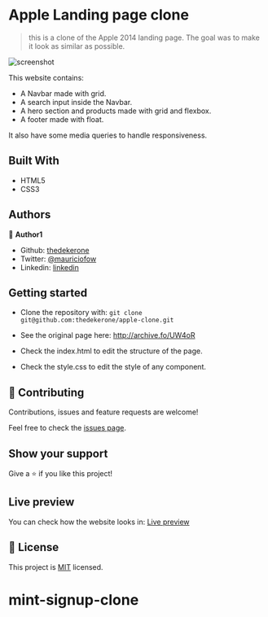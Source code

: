 # Apple Landing page clone

> this is a clone of the Apple 2014 landing page. The goal was to make it look as similar as possible.

![screenshot](img/screenshot2.png)

This website contains:

- A Navbar made with grid.
- A search input inside the Navbar.
- A hero section and products made with grid and flexbox.
- A footer made with float.

It also have some media queries to handle responsiveness.

## Built With

- HTML5
- CSS3

## Authors

👤 **Author1**

- Github: [thedekerone](https://github.com/thedekerone)
- Twitter: [@mauriciofow](https://twitter.com/mauricio_fow)
- Linkedin: [linkedin](https://www.linkedin.com/in/mauricio-fow-aranibar-b2173514b/)

## Getting started

- Clone the repository with:
    ``` git clone git@github.com:thedekerone/apple-clone.git ```

- See the original page here: http://archive.fo/UW4oR

- Check the index.html to edit the structure of the page.

- Check the style.css to edit the style of any component.

## 🤝 Contributing

Contributions, issues and feature requests are welcome!

Feel free to check the [issues page](issues/).

## Show your support

Give a ⭐️ if you like this project!

## Live preview

You can check how the website looks in: [Live preview](https://rawcdn.githack.com/thedekerone/apple-clone/1009d97457c034ba4b025f0f0947a94984d19554/index.html)

## 📝 License

This project is [MIT](lic.url) licensed.
# mint-signup-clone
